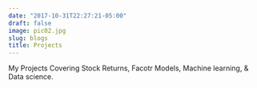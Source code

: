 ```yaml
---
date: "2017-10-31T22:27:21-05:00"
draft: false
image: pic02.jpg
slug: blogs
title: Projects
---
```


My Projects Covering Stock Returns, Facotr Models, Machine learning, & Data science.